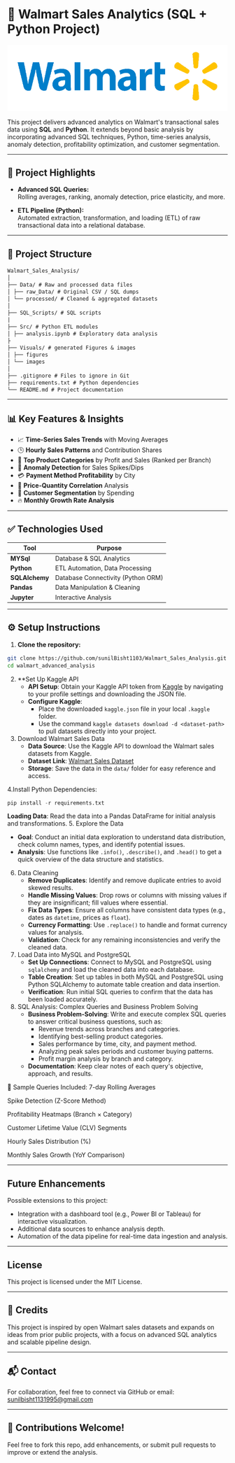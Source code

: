 # 🛒 Walmart Sales Analytics (SQL + Python Project)

![Project Pipeline](https://github.com/sunilBisht1103/Walmart_Sales_Analysis/blob/e98361693f8e43f4de0916f5421c90e1a3f309b6/walmart_image.png)



This project delivers advanced analytics on Walmart's transactional sales data using **SQL** and **Python**. It extends beyond basic analysis by incorporating advanced SQL techniques, Python, time-series analysis, anomaly detection, profitability optimization, and customer segmentation.

---

## 📌 Project Highlights

- **Advanced SQL Queries:**  
  Rolling averages, ranking, anomaly detection, price elasticity, and more.
  
- **ETL Pipeline (Python):**  
  Automated extraction, transformation, and loading (ETL) of raw transactional data into a relational database.

---

## 📂 Project Structure
```plaintext
Walmart_Sales_Analysis/
│
├── Data/ # Raw and processed data files
│ ├── raw_Data/ # Original CSV / SQL dumps
│ └── processed/ # Cleaned & aggregated datasets
│
├── SQL_Scripts/ # SQL scripts
|
├── Src/ # Python ETL modules
│ ├── analysis.ipynb # Exploratory data analysis
├
├── Visuals/ # generated Figures & images
│ ├── figures
│ └── images
│
├── .gitignore # Files to ignore in Git
├── requirements.txt # Python dependencies
└── README.md # Project documentation
```
------


## 📊 Key Features & Insights

- 📈 **Time-Series Sales Trends** with Moving Averages
- 🕒 **Hourly Sales Patterns** and Contribution Shares
- 📌 **Top Product Categories** by Profit and Sales (Ranked per Branch)
- 🚨 **Anomaly Detection** for Sales Spikes/Dips
- 💳 **Payment Method Profitability** by City
- 🔗 **Price-Quantity Correlation** Analysis
- 👥 **Customer Segmentation** by Spending
- 🔥 **Monthly Growth Rate Analysis**

---

## ✅ Technologies Used

| Tool            | Purpose                             |
|-----------------|------------------------------------|
| **MYSql**       | Database & SQL Analytics            |
| **Python**      | ETL Automation, Data Processing     |
| **SQLAlchemy**  | Database Connectivity (Python ORM)  |
| **Pandas**      | Data Manipulation & Cleaning        |
| **Jupyter**     | Interactive Analysis                |

---

## ⚙️ Setup Instructions

1. **Clone the repository:**
```bash
git clone https://github.com/sunilBisht1103/Walmart_Sales_Analysis.git
cd walmart_advanced_analysis

```
2. **Set Up Kaggle API
   - **API Setup**: Obtain your Kaggle API token from [Kaggle](https://www.kaggle.com/) by navigating to your profile settings and downloading the JSON file.
   - **Configure Kaggle**: 
      - Place the downloaded `kaggle.json` file in your local `.kaggle` folder.
      - Use the command `kaggle datasets download -d <dataset-path>` to pull datasets directly into your project.
3. Download Walmart Sales Data
   - **Data Source**: Use the Kaggle API to download the Walmart sales datasets from Kaggle.
   - **Dataset Link**: [Walmart Sales Dataset](https://www.kaggle.com/najir0123/walmart-10k-sales-datasets)
   - **Storage**: Save the data in the `data/` folder for easy reference and access.

4.Install Python Dependencies:
```python
pip install -r requirements.txt
```

**Loading Data**: Read the data into a Pandas DataFrame for initial analysis and transformations.
5. Explore the Data
   - **Goal**: Conduct an initial data exploration to understand data distribution, check column names, types, and identify potential issues.
   - **Analysis**: Use functions like `.info()`, `.describe()`, and `.head()` to get a quick overview of the data structure and statistics.
6. Data Cleaning
   - **Remove Duplicates**: Identify and remove duplicate entries to avoid skewed results.
   - **Handle Missing Values**: Drop rows or columns with missing values if they are insignificant; fill values where essential.
   - **Fix Data Types**: Ensure all columns have consistent data types (e.g., dates as `datetime`, prices as `float`).
   - **Currency Formatting**: Use `.replace()` to handle and format currency values for analysis.
   - **Validation**: Check for any remaining inconsistencies and verify the cleaned data.
7. Load Data into MySQL and PostgreSQL
   - **Set Up Connections**: Connect to MySQL and PostgreSQL using `sqlalchemy` and load the cleaned data into each database.
   - **Table Creation**: Set up tables in both MySQL and PostgreSQL using Python SQLAlchemy to automate table creation and data insertion.
   - **Verification**: Run initial SQL queries to confirm that the data has been loaded accurately.
8. SQL Analysis: Complex Queries and Business Problem Solving
   - **Business Problem-Solving**: Write and execute complex SQL queries to answer critical business questions, such as:
     - Revenue trends across branches and categories.
     - Identifying best-selling product categories.
     - Sales performance by time, city, and payment method.
     - Analyzing peak sales periods and customer buying patterns.
     - Profit margin analysis by branch and category.
   - **Documentation**: Keep clear notes of each query's objective, approach, and results.


🚀 Sample Queries Included:
7-day Rolling Averages

Spike Detection (Z-Score Method)

Profitability Heatmaps (Branch × Category)

Customer Lifetime Value (CLV) Segments

Hourly Sales Distribution (%)

Monthly Sales Growth (YoY Comparison)

---

## Future Enhancements

Possible extensions to this project:
- Integration with a dashboard tool (e.g., Power BI or Tableau) for interactive visualization.
- Additional data sources to enhance analysis depth.
- Automation of the data pipeline for real-time data ingestion and analysis.
---

## License

This project is licensed under the MIT License. 

---

## 🙌 Credits

This project is inspired by open Walmart sales datasets and expands on ideas from prior public projects, with a focus on advanced SQL analytics and scalable pipeline design.

---

## 📬 Contact

For collaboration, feel free to connect via GitHub or email: sunilbisht1131995@gmail.com

---

## 🌟 Contributions Welcome!

Feel free to fork this repo, add enhancements, or submit pull requests to improve or extend the analysis.
